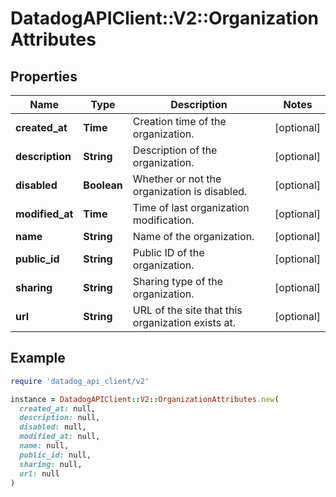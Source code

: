 # DatadogAPIClient::V2::OrganizationAttributes

## Properties

| Name | Type | Description | Notes |
| ---- | ---- | ----------- | ----- |
| **created_at** | **Time** | Creation time of the organization. | [optional] |
| **description** | **String** | Description of the organization. | [optional] |
| **disabled** | **Boolean** | Whether or not the organization is disabled. | [optional] |
| **modified_at** | **Time** | Time of last organization modification. | [optional] |
| **name** | **String** | Name of the organization. | [optional] |
| **public_id** | **String** | Public ID of the organization. | [optional] |
| **sharing** | **String** | Sharing type of the organization. | [optional] |
| **url** | **String** | URL of the site that this organization exists at. | [optional] |

## Example

```ruby
require 'datadog_api_client/v2'

instance = DatadogAPIClient::V2::OrganizationAttributes.new(
  created_at: null,
  description: null,
  disabled: null,
  modified_at: null,
  name: null,
  public_id: null,
  sharing: null,
  url: null
)
```

